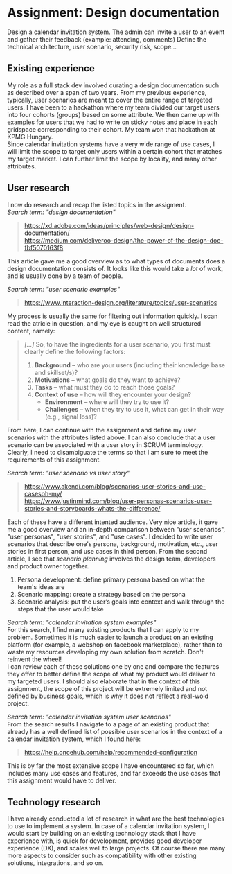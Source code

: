 # Assignment: Design documentation

Design a calendar invitation system. The admin can invite a user to an event and gather their feedback (example: attending, comments)
Define the technical architecture, user scenario, security risk, scope...

## Existing experience

My role as a full stack dev involved curating a design documentation such as described over a span of two years.
From my previous experience, typically, user scenarios are meant to cover the entire range of targeted users. I have been to a hackathon where my team divided our target users into four cohorts (groups) based on some attribute. We then came up with examples for users that we had to write on sticky notes and place in each gridspace corresponding to their cohort. My team won that hackathon at KPMG Hungary.  
Since calendar invitation systems have a very wide range of use cases, I will limit the scope to target only users within a certain cohort that matches my target market. I can further limit the scope by locality, and many other attributes.

## User research

I now do research and recap the listed topics in the assigment.  
_Search term: "design documentation"_

> https://xd.adobe.com/ideas/principles/web-design/design-documentation/  
> https://medium.com/deliveroo-design/the-power-of-the-design-doc-fbf5070163f8

This article gave me a good overview as to what types of documents does a design documentation consists of. It looks like this would take a _lot_ of work, and is usually done by a team of people.

_Search term: "user scenario examples"_

> https://www.interaction-design.org/literature/topics/user-scenarios

My process is usually the same for filtering out information quickly. I scan read the atricle in question, and my eye is caught on well structured content, namely:

> _[...]_ So, to have the ingredients for a user scenario, you first must clearly define the following factors:
>
> 1. **Background** – who are your users (including their knowledge base and skillset/s)?
> 2. **Motivations** – what goals do they want to achieve?
> 3. **Tasks** – what must they do to reach those goals?
> 4. **Context of use** – how will they encounter your design?
>    - **Environment** – where will they try to use it?
>    - **Challenges** – when they try to use it, what can get in their way (e.g., signal loss)?

From here, I can continue with the assignment and define my user scenarios with the attributes listed above. I can also conclude that a user scenario can be associated with a user story in SCRUM terminology. Clearly, I need to disambiguate the terms so that I am sure to meet the requirements of this assignment.

_Search term: "user scenario vs user story"_

> https://www.akendi.com/blog/scenarios-user-stories-and-use-casesoh-my/  
> https://www.justinmind.com/blog/user-personas-scenarios-user-stories-and-storyboards-whats-the-difference/

Each of these have a different intented audience. Very nice article, it gave me a good overview and an in-depth comparison between "user scenarios", "user personas", "user stories", and "use cases". I decided to write user scenarios that describe one's persona, background, motivation, etc., user stories in first person, and use cases in third person. From the second article, I see that _scenario planning_ involves the design team, developers and product owner together.

1. Persona development: define primary persona based on what the team's ideas are
2. Scenario mapping: create a strategy based on the persona
3. Scenario analysis: put the user’s goals into context and walk through the steps that the user would take

_Search term: "calendar invitation system examples"_  
For this search, I find many existing products that I can apply to my problem. Sometimes it is much easier to launch a product on an existing platform (for example, a webshop on facebook marketplace), rather than to waste my resources developing my own solution from scratch. Don't reinvent the wheel!  
I can review each of these solutions one by one and compare the features they offer to better define the scope of what my product would deliver to my targeted users. I should also elaborate that in the context of this assignment, the scope of this project will be extremely limited and not defined by business goals, which is why it does not reflect a real-wold project.

_Search term: "calendar invitation system user scenarios"_  
From the search results I navigate to a page of an existing product that already has a well defined list of possible user scenarios in the context of a calendar invitation system, which I found here:

> https://help.oncehub.com/help/recommended-configuration

This is by far the most extensive scope I have encountered so far, which includes many use cases and features, and far exceeds the use cases that this assignment would have to deliver.

## Technology research

I have already conducted a lot of research in what are the best technologies to use to implement a system. In case of a calendar invitation system, I would start by building on an existing technology stack that I have experience with, is quick for development, provides good developer experience (DX), and scales well to large projects. Of course there are many more aspects to consider such as compatibility with other existing solutions, integrations, and so on.
